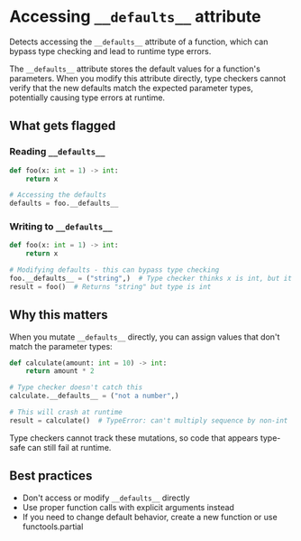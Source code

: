# Accessing `__defaults__` attribute

Detects accessing the `__defaults__` attribute of a function, which can bypass type checking and lead to runtime type errors.

The `__defaults__` attribute stores the default values for a function's parameters. When you modify this attribute directly, type checkers cannot verify that the new defaults match the expected parameter types, potentially causing type errors at runtime.

## What gets flagged

### Reading `__defaults__`

```python
def foo(x: int = 1) -> int:
    return x

# Accessing the defaults
defaults = foo.__defaults__
```

### Writing to `__defaults__`

```python
def foo(x: int = 1) -> int:
    return x

# Modifying defaults - this can bypass type checking
foo.__defaults__ = ("string",)  # Type checker thinks x is int, but it's actually str
result = foo()  # Returns "string" but type is int
```

## Why this matters

When you mutate `__defaults__` directly, you can assign values that don't match the parameter types:

```python
def calculate(amount: int = 10) -> int:
    return amount * 2

# Type checker doesn't catch this
calculate.__defaults__ = ("not a number",)

# This will crash at runtime
result = calculate()  # TypeError: can't multiply sequence by non-int
```

Type checkers cannot track these mutations, so code that appears type-safe can still fail at runtime.

## Best practices

- Don't access or modify `__defaults__` directly
- Use proper function calls with explicit arguments instead
- If you need to change default behavior, create a new function or use functools.partial
